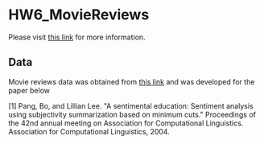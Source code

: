 # HW6_MovieReviews

Please visit <a href = "http://www.ctralie.com/Teaching/IDS301_S2020/Assignments/HW6_MovieReviews/">this link</a> for more information.

## Data

Movie reviews data was obtained from <a href = "http://www.cs.cornell.edu/people/pabo/movie%2Dreview%2Ddata/">this link</a> and was developed for the paper below

[1] Pang, Bo, and Lillian Lee. "A sentimental education: Sentiment analysis using subjectivity summarization based on minimum cuts." Proceedings of the 42nd annual meeting on Association for Computational Linguistics. Association for Computational Linguistics, 2004.